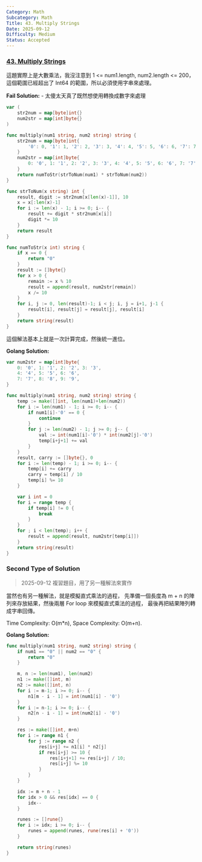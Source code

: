 ```yaml
---
Category: Math
Subcategory: Math
Title: 43. Multiply Strings
Date: 2025-09-12
Difficulty: Medium
Status: Accepted
---
```

### [43. Multiply Strings]

這題實際上是大數乘法，我沒注意到 1 <= num1.length, num2.length <= 200，這個範圍已經超出了 Int64 的範圍，所以必須使用字串來處理。

**Fail Solution:**
    -   太傻太天真了既然想使用轉換成數字來處理
```go
var (
	str2num = map[byte]int{}
	num2str = map[int]byte{}
)

func multiply(num1 string, num2 string) string {
	str2num = map[byte]int{
		'0': 0, '1': 1, '2': 2, '3': 3, '4': 4, '5': 5, '6': 6, '7': 7, '8': 8, '9': 9,
	}
	num2str = map[int]byte{
		0: '0', 1: '1', 2: '2', 3: '3', 4: '4', 5: '5', 6: '6', 7: '7', 8: '8', 9: '9',
	}
	return numToStr(strToNum(num1) * strToNum(num2))
}

func strToNum(x string) int {
	result, digit := str2num[x[len(x)-1]], 10
	x = x[:len(x)-1]
	for i := len(x) - 1; i >= 0; i-- {
		result += digit * str2num[x[i]]
		digit *= 10
	}
	return result
}

func numToStr(x int) string {
	if x == 0 {
		return "0"
	}
	result := []byte{}
	for x > 0 {
		remain := x % 10
		result = append(result, num2str[remain])
		x /= 10
	}
	for i, j := 0, len(result)-1; i < j; i, j = i+1, j-1 {
		result[i], result[j] = result[j], result[i]
	}
	return string(result)
}
```

這個解法基本上就是一次計算完成，然後統一進位。

**Golang Solution:**
```go
var num2str = map[int]byte{
	0: '0', 1: '1', 2: '2', 3: '3',
	4: '4', 5: '5', 6: '6',
	7: '7', 8: '8', 9: '9',
}

func multiply(num1 string, num2 string) string {
	temp := make([]int, len(num1)+len(num2))
	for i := len(num1) - 1; i >= 0; i-- {
		if num1[i]-'0' == 0 {
			continue
		}
		for j := len(num2) - 1; j >= 0; j-- {
			val := int(num1[i]-'0') * int(num2[j]-'0')
			temp[i+j+1] += val
		}
	}
	result, carry := []byte{}, 0
	for i := len(temp) - 1; i >= 0; i-- {
		temp[i] += carry
		carry = temp[i] / 10
		temp[i] %= 10
	}

	var i int = 0
	for i = range temp {
		if temp[i] != 0 {
			break
		}
	}
	for ; i < len(temp); i++ {
		result = append(result, num2str[temp[i]])
	}
	return string(result)
}
```

### Second Type of Solution

> 2025-09-12 複習題目，用了另一種解法來實作

當然也有另一種解法，就是模擬直式乘法的過程，
先準備一個長度為 m + n 的陣列來存放結果，然後兩層 For loop 來模擬直式乘法的過程，
最後再把結果陣列轉成字串回傳。

Time Complexity: O(m*n), Space Complexity: O(m+n).

**Golang Solution:**
```go
func multiply(num1 string, num2 string) string {
    if num1 == "0" || num2 == "0" {
        return "0"
    }

    m, n := len(num1), len(num2)
    n1 := make([]int, m)
    n2 := make([]int, n)
    for i := m-1; i >= 0; i-- {
        n1[m - i - 1] = int(num1[i] - '0')
    }
    for i := n-1; i >= 0; i-- {
        n2[n - i - 1] = int(num2[i] - '0')
    }

    res := make([]int, m+n)
    for i := range n1 {
        for j := range n2 {
            res[i+j] += n1[i] * n2[j]
            if res[i+j] >= 10 {
                res[i+j+1] += res[i+j] / 10;
                res[i+j] %= 10
            }
        }
    }

    idx := m + n - 1
    for idx > 0 && res[idx] == 0 {
        idx--
    }

    runes := []rune{}
    for i := idx; i >= 0; i-- {
        runes = append(runes, rune(res[i] + '0'))
    }

    return string(runes)
}
```

[43. Multiply Strings]: https://leetcode.com/problems/multiply-strings/